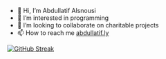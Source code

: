 - 👋 Hi, I’m Abdullatif Alsnousi
- 👀 I’m interested in programming
- 💞️ I’m looking to collaborate on charitable projects
- 📫 How to reach me [abdullatif.ly](https://abdullatif.ly/)
<!--- - 🌱 I’m currently learning flutter--->

[![GitHub Streak](https://streak-stats.demolab.com/?user=abdullatif-alsnousi)](https://git.io/streak-stats)

<!---
abdullatif-alsnousi/abdullatif-alsnousi is a ✨ special ✨ repository because its `README.md` (this file) appears on your GitHub profile.
You can click the Preview link to take a look at your changes.
--->
